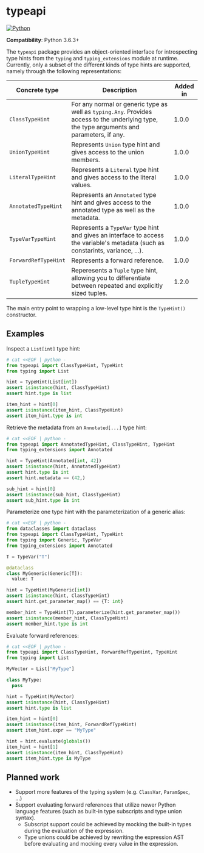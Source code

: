 # typeapi

[![Python](https://github.com/NiklasRosenstein/python-typeapi/actions/workflows/python.yml/badge.svg)](https://github.com/NiklasRosenstein/python-typeapi/actions/workflows/python.yml)

__Compatibility__: Python 3.6.3+

The `typeapi` package provides an object-oriented interface for introspecting type hints from the `typing` and
`typing_extensions` module at runtime. Currently, only a subset of the different kinds of type hints are supported,
namely through the following representations:

| Concrete type | Description | Added in |
| ------------- | ----------- | -------- |
| `ClassTypeHint` | For any normal or generic type as well as `typing.Any`. Provides access to the underlying type, the type arguments and parameters, if any. | 1.0.0 |
| `UnionTypeHint` | Represents `Union` type hint and gives access to the union members. | 1.0.0 |
| `LiteralTypeHint` | Represents a `Literal` type hint and gives access to the literal values. | 1.0.0 |
| `AnnotatedTypeHint` | Represents an `Annotated` type hint and gives access to the annotated type as well as the metadata. | 1.0.0 |
| `TypeVarTypeHint` | Represents a `TypeVar` type hint and gives an interface to access the variable's metadata (such as constarints, variance, ...). | 1.0.0 |
| `ForwardRefTypeHint` | Represents a forward reference. | 1.0.0 |
| `TupleTypeHint` | Reperesents a `Tuple` type hint, allowing you to differentiate between repeated and explicitly sized tuples. | 1.2.0 |

The main entry point to wrapping a low-level type hint is the `TypeHint()` constructor.

## Examples

Inspect a `List[int]` type hint:

```py
# cat <<EOF | python -
from typeapi import ClassTypeHint, TypeHint
from typing import List

hint = TypeHint(List[int])
assert isinstance(hint, ClassTypeHint)
assert hint.type is list

item_hint = hint[0]
assert isinstance(item_hint, ClassTypeHint)
assert item_hint.type is int
```

Retrieve the metadata from an `Annotated[...]` type hint:

```py
# cat <<EOF | python -
from typeapi import AnnotatedTypeHint, ClassTypeHint, TypeHint
from typing_extensions import Annotated

hint = TypeHint(Annotated[int, 42])
assert isinstance(hint, AnnotatedTypeHint)
assert hint.type is int
assert hint.metadata == (42,)

sub_hint = hint[0]
assert isinstance(sub_hint, ClassTypeHint)
assert sub_hint.type is int
```

Parameterize one type hint with the parameterization of a generic alias:

```py
# cat <<EOF | python -
from dataclasses import dataclass
from typeapi import ClassTypeHint, TypeHint
from typing import Generic, TypeVar
from typing_extensions import Annotated

T = TypeVar("T")

@dataclass
class MyGeneric(Generic[T]):
  value: T

hint = TypeHint(MyGeneric[int])
assert isinstance(hint, ClassTypeHint)
assert hint.get_parameter_map() == {T: int}

member_hint = TypeHint(T).parameterize(hint.get_parameter_map())
assert isinstance(member_hint, ClassTypeHint)
assert member_hint.type is int
```

Evaluate forward references:

```py
# cat <<EOF | python -
from typeapi import ClassTypeHint, ForwardRefTypeHint, TypeHint
from typing import List

MyVector = List["MyType"]

class MyType:
  pass

hint = TypeHint(MyVector)
assert isinstance(hint, ClassTypeHint)
assert hint.type is list

item_hint = hint[0]
assert isinstance(item_hint, ForwardRefTypeHint)
assert item_hint.expr == "MyType"

hint = hint.evaluate(globals())
item_hint = hint[1]
assert isinstance(item_hint, ClassTypeHint)
assert item_hint.type is MyType
```

## Planned work

* Support more features of the typing system (e.g. `ClassVar`, `ParamSpec`, ...)
* Support evaluating forward references that utilize newer Python language features (such as built-in type subscripts
  and type union syntax).
    * Subscript support could be achieved by mocking the built-in types during the evaluation of the expression.
    * Type unions could be achieved by rewriting the expression AST before evaluating and mocking every value in the expression.
